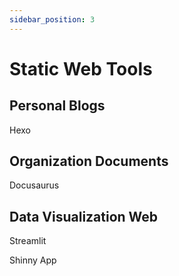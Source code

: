 ```yaml
---
sidebar_position: 3
---
```


# Static Web Tools

## Personal Blogs

Hexo

## Organization Documents

Docusaurus

## Data Visualization Web
Streamlit

Shinny App
